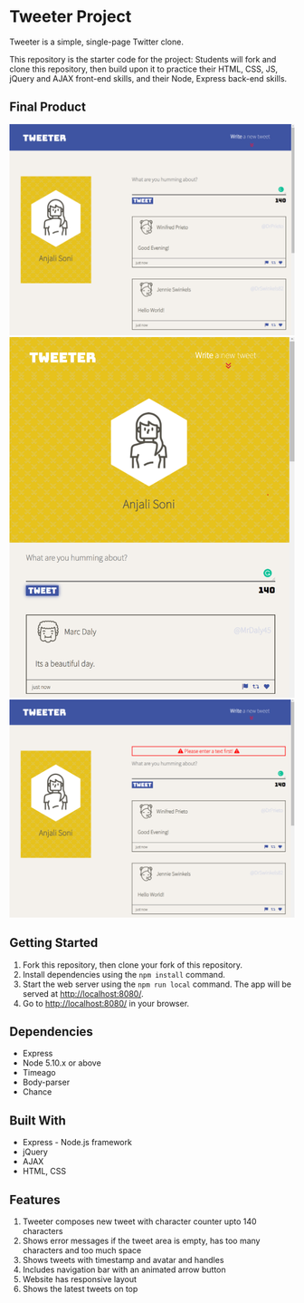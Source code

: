 # Tweeter Project

Tweeter is a simple, single-page Twitter clone.

This repository is the starter code for the project: Students will fork and clone this repository, then build upon it to practice their HTML, CSS, JS, jQuery and AJAX front-end skills, and their Node, Express back-end skills.

## Final Product
!["Tweeter App"](https://github.com/Anjalisoni93/tweeterapp/blob/master/docs/tweeter.png?raw=true)
!["Responsive view"](https://github.com/Anjalisoni93/tweeterapp/blob/master/docs/responsive_view.png?raw=true)
!["Error message"](https://github.com/Anjalisoni93/tweeterapp/blob/master/docs/errormesasge.png?raw=true)


## Getting Started

1. Fork this repository, then clone your fork of this repository.
2. Install dependencies using the `npm install` command.
3. Start the web server using the `npm run local` command. The app will be served at <http://localhost:8080/>.
4. Go to <http://localhost:8080/> in your browser.

## Dependencies

- Express
- Node 5.10.x or above
- Timeago
- Body-parser
- Chance

## Built With

- Express - Node.js framework
- jQuery
- AJAX
- HTML, CSS

## Features

1. Tweeter composes new tweet with character counter upto 140 characters
2. Shows error messages if the tweet area is empty, has too many characters and too much space
3. Shows tweets with timestamp and avatar and handles
4. Includes navigation bar with an animated arrow button
5. Website has responsive layout
6. Shows the latest tweets on top